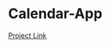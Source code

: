 # Calendar-App

[Project Link](https://calendarapp1bootcamp.github.io/calendar_final/ "Calendar App")
